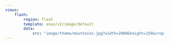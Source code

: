 ```yaml
---
views:
    flash:
        region: flash
        template: anax/v2/image/default
        data:
            src: "image/theme/mountains.jpg?width=2000&height=150&crop-to-fit&area=0,0,0,0"
---
```

